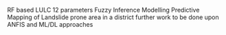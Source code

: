 RF based LULC 
12 parameters 
Fuzzy Inference Modelling 
Predictive Mapping of Landslide prone area in a district
further work to be done upon ANFIS and ML/DL approaches 
